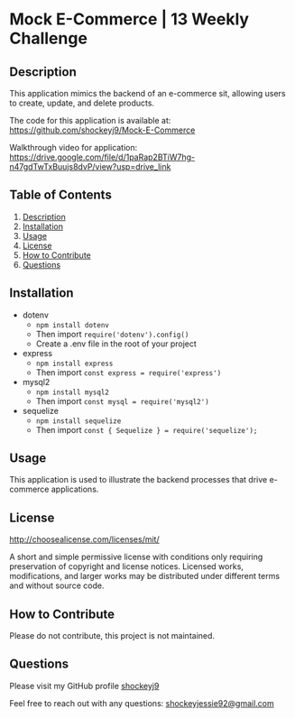 # Mock E-Commerce | 13 Weekly Challenge 

## Description

This application mimics the backend of an e-commerce sit, allowing users to create, update, and delete products. 

The code for this application is available at: https://github.com/shockeyj9/Mock-E-Commerce

Walkthrough video for application: https://drive.google.com/file/d/1paRap2BTiW7hg-n47gdTwTxBuujs8dvP/view?usp=drive_link

## Table of Contents

  1. [ Description ](#description)
  2. [ Installation ](#installation)
  3. [ Usage ](#usage)
  3. [ License ](#license)
  3. [ How to Contribute ](#how-to-contribute)
  3. [ Questions ](#questions)
  
## Installation

* dotenv
    * `npm install dotenv`
    * Then import `require('dotenv').config()`
    * Create a .env file in the root of your project
* express
    * `npm install express`
    * Then import `const express = require('express')`
* mysql2
    * `npm install mysql2`
    * Then import `const mysql = require('mysql2')`
* sequelize
    * `npm install sequelize`
    * Then import `const { Sequelize } = require('sequelize');`


## Usage

This application is used to illustrate the backend processes that drive e-commerce applications.


## License

http://choosealicense.com/licenses/mit/ 

A short and simple permissive license with conditions only requiring preservation of copyright and license notices. Licensed works, modifications, and larger works may be distributed under different terms and without source code. 


## How to Contribute

Please do not contribute, this project is not maintained.


## Questions

Please visit my GitHub profile [shockeyj9](https://github.com/shockeyj9)

Feel free to reach out with any questions: shockeyjessie92@gmail.com

